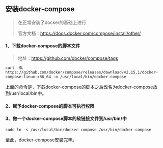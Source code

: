 ## 安装docker-compose

> 在正常安装了docker的基础上进行
>
> 官方文档：https://docs.docker.com/compose/install/other/



#### 1、下载docker-compose的脚本文件

> 地址：https://github.com/docker/compose/tags

```shell
curl -SL https://github.com/docker/compose/releases/download/v2.15.1/docker-compose-linux-x86_64 -o /usr/local/bin/docker-compose
```

上面的命令是，下载docker-compose的脚本之后改名为docker-compose放到/usr/local/bin中。



#### 2、赋予docker-compose的脚本可执行权限



#### 3、做一个docker-compose脚本的软链接文件到/usr/bin/中

```shell
sudo ln -s /usr/local/bin/docker-compose /usr/bin/docker-compose
```



至此，docker-compose安装完毕。